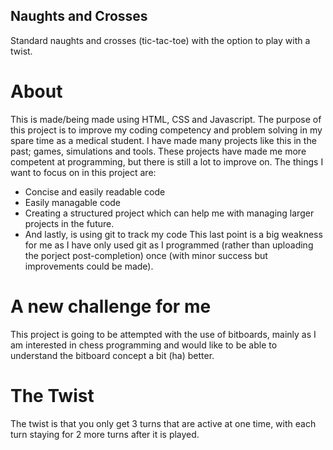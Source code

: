 ## Naughts and Crosses
 Standard naughts and crosses (tic-tac-toe) with the option to play with a twist.

# About
 This is made/being made using HTML, CSS and Javascript. The purpose of this project is to improve my coding competency and problem solving in my spare time as a medical student. I have made many projects like this in the past; games, simulations and tools. These projects have made me more competent at programming, but there is still a lot to improve on. The things I want to focus on in this project are:
  * Concise and easily readable code
  * Easily managable code
  * Creating a structured project which can help me with managing larger projects in the future.
  * And lastly, is using git to track my code
This last point is a big weakness for me as I have only used git as I programmed (rather than uploading the porject post-completion) once (with minor success but improvements could be made).

# A new challenge for me
This project is going to be attempted with the use of bitboards, mainly as I am interested in chess programming and would like to be able to understand the bitboard concept a bit (ha) better. 

# The Twist
 The twist is that you only get 3 turns that are active at one time, with each turn staying for 2 more turns after it is played.